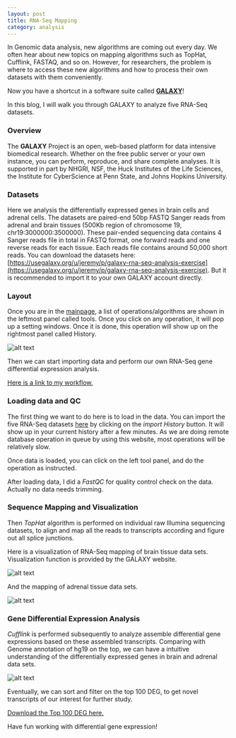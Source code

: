 ```yaml
---
layout: post
title: RNA-Seq Mapping
category: analysis
---
```


In Genomic data analysis, new algorithms are coming out every day. We often hear about new topics on mapping algorithms such as TopHat, Cufflink, FASTAQ, and so on. However, for researchers, the problem is where to access these new algorithms and how to process their own datasets with them conveniently. 

Now you have a shortcut in a software suite called [**GALAXY**](https://galaxyproject.org/)! 

In this blog, I will walk you through GALAXY to analyze five RNA-Seq datasets. 

### Overview

The **GALAXY** Project is an open, web-based platform for data intensive biomedical research. Whether on the free public server or your own instance, you can perform, reproduce, and share complete analyses. It is supported in part by NHGRI, NSF, the Huck Institutes of the Life Sciences, the Institute for CyberScience at Penn State, and Johns Hopkins University. 

### Datasets

Here we analysis the differentially expressed genes in brain cells and adrenal cells. The datasets are paired-end 50bp FASTQ Sanger reads from adrenal and brain tissues (500Kb region of chromosome 19, chr19:3000000:3500000). These pair-ended sequencing data contains 4 Sanger reads file in total in FASTQ format, one forward reads and one reverse reads for each tissue. Each reads file contains around 50,000 short reads. You can download the datasets here:
[https://usegalaxy.org/u/jeremy/p/galaxy-rna-seq-analysis-exercise](https://usegalaxy.org/u/jeremy/p/galaxy-rna-seq-analysis-exercise). But it is recommended to import it to your own GALAXY account directly.

### Layout

Once you are in the [mainpage](https://usegalaxy.org/), a list of operations/algorithms are shown in the leftmost panel called tools. Once you click on any operation, it will pop up a setting windows. Once it is done, this operation will show up on the rightmost panel called History. 

![alt text](https://rawgit.com/jinzhenfan/jinzhenfan.github.io/master/images/GALAXY/ss1.png)

Then we can start importing data and perform our own RNA-Seq gene differential expression analysis. 

[Here is a link to my workflow.](https://usegalaxy.org/u/galaxygirl/h/imported-rna-seq-exercise-datasets)

### Loading data and QC

The first thing we want to do here is to load in the data. You can import the five RNA-Seq datasets [here](https://usegalaxy.org/u/jeremy/p/galaxy-rna-seq-analysis-exercise) by clicking on the _import History_ button. It will show up in your current history after a few minutes. As we are doing remote database operation in queue by using this website, most operations will be relatively slow. 

Once data is loaded, you can click on the left tool panel, and do the operation as instructed. 

After loading data, I did a _FastQC_ for quality control check on the data. Actually no data needs trimming. 

### Sequence Mapping and Visualization

Then _TopHat_ algorithm is performed on individual raw Illumina sequencing datasets, to align and map all the reads to transcripts according and figure out all splice junctions.

Here is a visualization of RNA-Seq mapping of brain tissue data sets. Visualization function is provided by the GALAXY website.

![alt text](https://rawgit.com/jinzhenfan/jinzhenfan.github.io/master/images/GALAXY/ss3.png)

And the mapping of adrenal tissue data sets.

![alt text](https://rawgit.com/jinzhenfan/jinzhenfan.github.io/master/images/GALAXY/ss4.png)

### Gene Differential Expression Analysis

_Cufflink_ is performed subsequently to analyze assemble differential gene expressions based on these assembled transcripts. Comparing with Genome annotation of hg19 on the top, we can have a intuitive understanding of the differentially expressed genes in brain and adrenal data sets.

![alt text](https://rawgit.com/jinzhenfan/jinzhenfan.github.io/master/images/GALAXY/ss5.png)

Eventually, we can sort and filter on the top 100 DEG, to get novel transcripts of our interest for further study. 

[Download the Top 100 DEG here.](https://github.com/jinzhenfan/jinzhenfan.github.io/blob/master/scripts/GALAXY/Top100DEGCuffDiff.txt)

Have fun working with differential gene expression!












